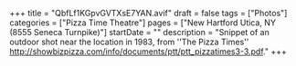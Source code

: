 +++
title = "QbfLf1KGpvGVTXsE7YAN.avif"
draft = false
tags = ["Photos"]
categories = ["Pizza Time Theatre"]
pages = ["New Hartford Utica, NY (8555 Seneca Turnpike)"]
startDate = ""
description = "Snippet of an outdoor shot near the location in 1983, from ''The Pizza Times'' http://showbizpizza.com/info/documents/ptt/ptt_pizzatimes3-3.pdf."
+++
